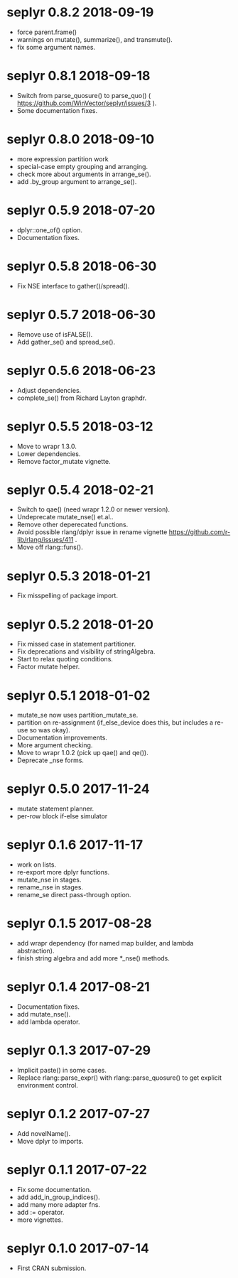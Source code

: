 
# seplyr 0.8.2 2018-09-19

 * force parent.frame()
 * warnings on mutate(), summarize(), and transmute().
 * fix some argument names.

# seplyr 0.8.1 2018-09-18

 * Switch from parse_quosure() to parse_quo() ( https://github.com/WinVector/seplyr/issues/3 ).
 * Some documentation fixes.

# seplyr 0.8.0 2018-09-10

 * more expression partition work
 * special-case empty grouping and arranging.
 * check more about arguments in arrange_se().
 * add .by_group argument to arrange_se().

# seplyr 0.5.9 2018-07-20

 * dplyr::one_of() option.
 * Documentation fixes.

# seplyr 0.5.8 2018-06-30

 * Fix NSE interface to gather()/spread().

# seplyr 0.5.7 2018-06-30

 * Remove use of isFALSE().
 * Add gather_se() and spread_se().
 
# seplyr 0.5.6 2018-06-23

 * Adjust dependencies.
 * complete_se() from Richard Layton graphdr.

# seplyr 0.5.5 2018-03-12

 * Move to wrapr 1.3.0.
 * Lower dependencies.
 * Remove factor_mutate vignette.
 
# seplyr 0.5.4 2018-02-21

 * Switch to qae() (need wrapr 1.2.0 or newer version).
 * Undeprecate mutate_nse() et.al..
 * Remove other deperecated functions.
 * Avoid possible rlang/dplyr issue in rename vignette https://github.com/r-lib/rlang/issues/411 .
 * Move off rlang::funs().
 
# seplyr 0.5.3 2018-01-21

 * Fix misspelling of package import.
 
# seplyr 0.5.2 2018-01-20

 * Fix missed case in statement partitioner.
 * Fix deprecations and visibility of stringAlgebra.
 * Start to relax quoting conditions.
 * Factor mutate helper.

# seplyr 0.5.1 2018-01-02

 * mutate_se now uses partition_mutate_se.
 * partition on re-assignment (if_else_device does this, but includes a re-use so was okay).
 * Documentation improvements.
 * More argument checking.
 * Move to wrapr 1.0.2 (pick up qae() and qe()).
 * Deprecate _nse forms.

# seplyr 0.5.0 2017-11-24

 * mutate statement planner.
 * per-row block if-else simulator

# seplyr 0.1.6 2017-11-17

 * work on lists.
 * re-export more dplyr functions.
 * mutate_nse in stages.
 * rename_nse in stages.
 * rename_se direct pass-through option.

# seplyr 0.1.5 2017-08-28

 * add wrapr dependency (for named map builder, and lambda abstraction).
 * finish string algebra and add more *_nse() methods.
 
# seplyr 0.1.4 2017-08-21

 * Documentation fixes.
 * add mutate_nse().
 * add lambda operator.

# seplyr 0.1.3 2017-07-29

 * Implicit paste() in some cases.
 * Replace rlang::parse_expr() with rlang::parse_quosure() to get explicit environment control.

# seplyr 0.1.2 2017-07-27

 * Add novelName().
 * Move dplyr to imports.
 
# seplyr 0.1.1 2017-07-22

 * Fix some documentation.
 * add add_in_group_indices().
 * add many more adapter fns.
 * add := operator.
 * more vignettes.


# seplyr 0.1.0 2017-07-14

 * First CRAN submission.
